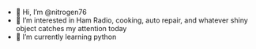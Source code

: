 - 👋 Hi, I’m @nitrogen76
- 👀 I’m interested in Ham Radio, cooking, auto repair, and whatever shiny object catches my attention today
- 🌱 I’m currently learning python


<!---
nitrogen76/nitrogen76 is a ✨ special ✨ repository because its `README.md` (this file) appears on your GitHub profile.
You can click the Preview link to take a look at your changes.
--->
